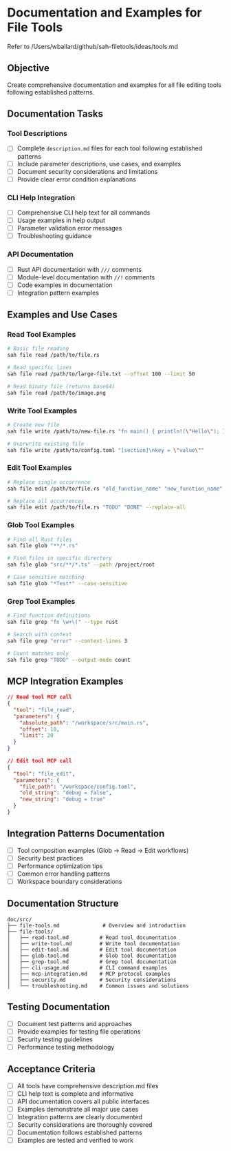 # Documentation and Examples for File Tools

Refer to /Users/wballard/github/sah-filetools/ideas/tools.md

## Objective
Create comprehensive documentation and examples for all file editing tools following established patterns.

## Documentation Tasks

### Tool Descriptions
- [ ] Complete `description.md` files for each tool following established patterns
- [ ] Include parameter descriptions, use cases, and examples
- [ ] Document security considerations and limitations
- [ ] Provide clear error condition explanations

### CLI Help Integration
- [ ] Comprehensive CLI help text for all commands
- [ ] Usage examples in help output
- [ ] Parameter validation error messages
- [ ] Troubleshooting guidance

### API Documentation
- [ ] Rust API documentation with `///` comments
- [ ] Module-level documentation with `//!` comments
- [ ] Code examples in documentation
- [ ] Integration pattern examples

## Examples and Use Cases

### Read Tool Examples
```bash
# Basic file reading
sah file read /path/to/file.rs

# Read specific lines
sah file read /path/to/large-file.txt --offset 100 --limit 50

# Read binary file (returns base64)
sah file read /path/to/image.png
```

### Write Tool Examples
```bash
# Create new file
sah file write /path/to/new-file.rs "fn main() { println!(\"Hello\"); }"

# Overwrite existing file
sah file write /path/to/config.toml "[section]\nkey = \"value\""
```

### Edit Tool Examples
```bash
# Replace single occurrence
sah file edit /path/to/file.rs "old_function_name" "new_function_name"

# Replace all occurrences
sah file edit /path/to/file.rs "TODO" "DONE" --replace-all
```

### Glob Tool Examples
```bash
# Find all Rust files
sah file glob "**/*.rs"

# Find files in specific directory
sah file glob "src/**/*.ts" --path /project/root

# Case sensitive matching
sah file glob "*Test*" --case-sensitive
```

### Grep Tool Examples
```bash
# Find function definitions
sah file grep "fn \w+\(" --type rust

# Search with context
sah file grep "error" --context-lines 3

# Count matches only
sah file grep "TODO" --output-mode count
```

## MCP Integration Examples
```json
// Read tool MCP call
{
  "tool": "file_read",
  "parameters": {
    "absolute_path": "/workspace/src/main.rs",
    "offset": 10,
    "limit": 20
  }
}

// Edit tool MCP call
{
  "tool": "file_edit", 
  "parameters": {
    "file_path": "/workspace/config.toml",
    "old_string": "debug = false",
    "new_string": "debug = true"
  }
}
```

## Integration Patterns Documentation
- [ ] Tool composition examples (Glob → Read → Edit workflows)
- [ ] Security best practices
- [ ] Performance optimization tips
- [ ] Common error handling patterns
- [ ] Workspace boundary considerations

## Documentation Structure
```
doc/src/
├── file-tools.md              # Overview and introduction
├── file-tools/
│   ├── read-tool.md          # Read tool documentation
│   ├── write-tool.md         # Write tool documentation  
│   ├── edit-tool.md          # Edit tool documentation
│   ├── glob-tool.md          # Glob tool documentation
│   ├── grep-tool.md          # Grep tool documentation
│   ├── cli-usage.md          # CLI command examples
│   ├── mcp-integration.md    # MCP protocol examples
│   ├── security.md           # Security considerations
│   └── troubleshooting.md    # Common issues and solutions
```

## Testing Documentation
- [ ] Document test patterns and approaches
- [ ] Provide examples for testing file operations
- [ ] Security testing guidelines
- [ ] Performance testing methodology

## Acceptance Criteria
- [ ] All tools have comprehensive description.md files
- [ ] CLI help text is complete and informative
- [ ] API documentation covers all public interfaces
- [ ] Examples demonstrate all major use cases
- [ ] Integration patterns are clearly documented
- [ ] Security considerations are thoroughly covered
- [ ] Documentation follows established patterns
- [ ] Examples are tested and verified to work